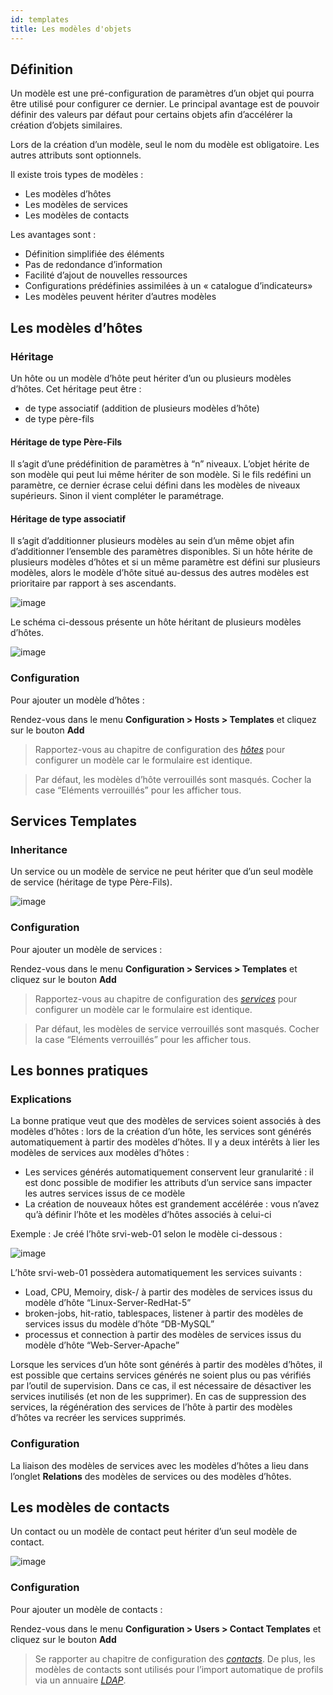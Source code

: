 ```yaml
---
id: templates
title: Les modèles d'objets
---
```


## Définition

Un modèle est une pré-configuration de paramètres d’un objet qui pourra être utilisé pour configurer ce dernier. Le
principal avantage est de pouvoir définir des valeurs par défaut pour certains objets afin d’accélérer la création
d’objets similaires.

Lors de la création d’un modèle, seul le nom du modèle est obligatoire. Les autres attributs sont optionnels.

Il existe trois types de modèles :

* Les modèles d’hôtes
* Les modèles de services
* Les modèles de contacts

Les avantages sont :

* Définition simplifiée des éléments
* Pas de redondance d’information
* Facilité d’ajout de nouvelles ressources
* Configurations prédéfinies assimilées à un « catalogue d’indicateurs»
* Les modèles peuvent hériter d’autres modèles

## Les modèles d’hôtes

### Héritage

Un hôte ou un modèle d’hôte peut hériter d’un ou plusieurs modèles d’hôtes. Cet héritage peut être :

* de type associatif (addition de plusieurs modèles d’hôte)
* de type père-fils

#### Héritage de type Père-Fils

Il s’agit d’une prédéfinition de paramètres à “n” niveaux. L’objet hérite de son modèle qui peut lui même hériter de
son modèle. Si le fils redéfini un paramètre, ce dernier écrase celui défini dans les modèles de niveaux supérieurs.
Sinon il vient compléter le paramétrage.

#### Héritage de type associatif

Il s’agit d’additionner plusieurs modèles au sein d’un même objet afin d’additionner l’ensemble des paramètres
disponibles. Si un hôte hérite de plusieurs modèles d’hôtes et si un même paramètre est défini sur plusieurs modèles,
alors le modèle d’hôte situé au-dessus des autres modèles est prioritaire par rapport à ses ascendants.

![image](../assets/configuration/09hostmodels.png)

Le schéma ci-dessous présente un hôte héritant de plusieurs modèles d’hôtes.

![image](../assets/configuration/09hostmodelsheritage.png)

### Configuration

Pour ajouter un modèle d’hôtes :

Rendez-vous dans le menu **Configuration > Hosts > Templates** et cliquez sur le bouton **Add**

> Rapportez-vous au chapitre de configuration des *[hôtes](basic-objects/hosts.html)* pour configurer un modèle car le formulaire est identique.

> Par défaut, les modèles d’hôte verrouillés sont masqués. Cocher la case “Eléments verrouillés” pour les afficher tous.

## Services Templates

### Inheritance

Un service ou un modèle de service ne peut hériter que d’un seul modèle de service (héritage de type Père-Fils).

![image](../assets/configuration/09heritageservice.png)

### Configuration

Pour ajouter un modèle de services :

Rendez-vous dans le menu **Configuration > Services > Templates** et cliquez sur le bouton **Add**

> Rapportez-vous au chapitre de configuration des *[services](basic-objects/services.html)* pour configurer un modèle car le formulaire est
> identique.

> Par défaut, les modèles de service verrouillés sont masqués. Cocher la case “Eléments verrouillés” pour les afficher tous.

## Les bonnes pratiques

### Explications

La bonne pratique veut que des modèles de services soient associés à des modèles d’hôtes : lors de la création d’un hôte,
les services sont générés automatiquement à partir des modèles d’hôtes. Il y a deux intérêts à lier les modèles de
services aux modèles d’hôtes :

* Les services générés automatiquement conservent leur granularité : il est donc possible de modifier les attributs d’un
  service sans impacter les autres services issus de ce modèle
* La création de nouveaux hôtes est grandement accélérée : vous n’avez qu’à définir l’hôte et les modèles d’hôtes associés
  à celui-ci

Exemple : Je créé l’hôte srvi-web-01 selon le modèle ci-dessous :

![image](../assets/configuration/09hostexemple.png)

L’hôte srvi-web-01 possèdera automatiquement les services suivants :

* Load, CPU, Memoiry, disk-/ à partir des modèles de services issus du modèle d’hôte “Linux-Server-RedHat-5”
* broken-jobs, hit-ratio, tablespaces, listener à partir des modèles de services issus du modèle d’hôte “DB-MySQL”
* processus et connection à partir des modèles de services issus du modèle d’hôte “Web-Server-Apache”

Lorsque les services d’un hôte sont générés à partir des modèles d’hôtes, il est possible que certains services générés
ne soient plus ou pas vérifiés par l’outil de supervision. Dans ce cas, il est nécessaire de désactiver les services
inutilisés (et non de les supprimer). En cas de suppression des services, la régénération des services de l’hôte à
partir des modèles d’hôtes va recréer les services supprimés.

### Configuration

La liaison des modèles de services avec les modèles d’hôtes a lieu dans l’onglet **Relations** des modèles de services
ou des modèles d’hôtes.

## Les modèles de contacts

Un contact ou un modèle de contact peut hériter d’un seul modèle de contact.

![image](../assets/configuration/09contactmodel.png)

### Configuration

Pour ajouter un modèle de contacts :

Rendez-vous dans le menu **Configuration > Users > Contact Templates** et cliquez sur le bouton **Add**

> Se rapporter au chapitre de configuration des *[contacts](basic-objects/contacts.html)*. De plus, les modèles de contacts sont utilisés
> pour l’import automatique de profils via un annuaire *[LDAP](../../administration/parameters/ldap.html)*.
